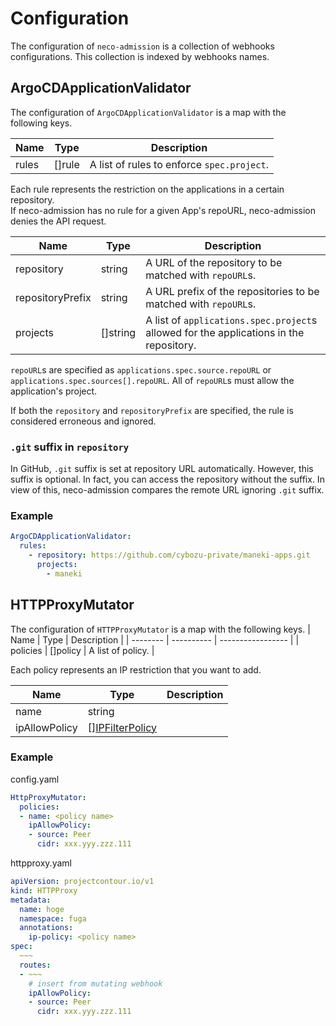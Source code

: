 Configuration
=============

The configuration of `neco-admission` is a collection of webhooks configurations.
This collection is indexed by webhooks names.

ArgoCDApplicationValidator
-------------------------

The configuration of `ArgoCDApplicationValidator` is a map with the following keys.

| Name  | Type     | Description                                |
| ----- | -------- | ------------------------------------------ |
| rules | \[\]rule | A list of rules to enforce `spec.project`. |

Each rule represents the restriction on the applications in a certain repository.  
If neco-admission has no rule for a given App's repoURL, neco-admission denies the API request.

| Name             | Type       | Description                                                                            |
| ---------------- | ---------- | -------------------------------------------------------------------------------------- |
| repository       | string     | A URL of the repository to be matched with `repoURL`s.                                 |
| repositoryPrefix | string     | A URL prefix of the repositories to be matched with `repoURL`s.                        |
| projects         | \[\]string | A list of `applications.spec.project`s allowed for the applications in the repository. |

`repoURL`s are specified as `applications.spec.source.repoURL` or `applications.spec.sources[].repoURL`.
All of `repoURL`s must allow the application's project.

If both the `repository` and `repositoryPrefix` are specified, the rule is considered erroneous and ignored.

### `.git` suffix in `repository`

In GitHub, `.git` suffix is set at repository URL automatically. However, this suffix is optional. In fact, you can access the repository without the suffix.
In view of this, neco-admission compares the remote URL ignoring `.git` suffix.

### Example

```yaml
ArgoCDApplicationValidator:
  rules:
    - repository: https://github.com/cybozu-private/maneki-apps.git
      projects:
        - maneki
```

HTTPProxyMutator
----------------

The configuration of `HTTPProxyMutator` is a map with the following keys.
| Name     | Type       | Description       |
| -------- | ---------- | ----------------- |
| policies | \[\]policy | A list of policy. |

Each policy represents an IP restriction that you want to add.

| Name          | Type                                                                                                      | Description |
| ------------- | --------------------------------------------------------------------------------------------------------- | ----------- |
| name          | string                                                                                                    |             |
| ipAllowPolicy | \[\][IPFilterPolicy](https://projectcontour.io/docs/main/config/api/#projectcontour.io/v1.IPFilterPolicy) |             |

### Example

config.yaml
```yaml
HttpProxyMutator:
  policies:
  - name: <policy name>
    ipAllowPolicy:
    - source: Peer
      cidr: xxx.yyy.zzz.111
```

httpproxy.yaml
```yaml
apiVersion: projectcontour.io/v1
kind: HTTPProxy
metadata:
  name: hoge
  namespace: fuga
  annotations:
    ip-policy: <policy name>
spec:
  ~~~
  routes:
  - ~~~
    # insert from mutating webhook
    ipAllowPolicy:
    - source: Peer
      cidr: xxx.yyy.zzz.111
```
